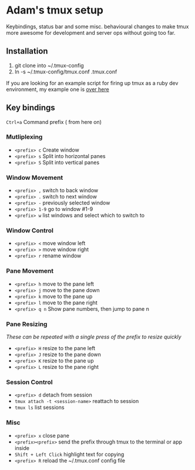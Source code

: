 Adam's tmux setup
=================
Keybindings, status bar and some misc. behavioural changes to make tmux more
awesome for development and server ops without going too far.

Installation
------------
1. git clone into ~/.tmux-config
2. ln -s ~/.tmux-config/tmux.conf .tmux.conf

If you are looking for an example script for firing up tmux as a ruby dev environment, my example one is [over here](http://github.com/AdamWhittingham/pastebit/blob/master/develop.sh)

Key bindings
------------
``Ctrl+a`` Command prefix (<prefix> from here on)

### Mutliplexing
* ``<prefix> c`` Create window
* ``<prefix> s`` Split into horizontal panes
* ``<prefix> S`` Split into vertical panes

### Window Movement
* ``<prefix> ,`` switch to back window
* ``<prefix> .`` switch to next window
* ``<prefix> -`` previously selected window
* ``<prefix> 1-9`` go to window #1-9
* ``<prefix> w`` list windows and select which to switch to

### Window Control
* ``<prefix> <`` move window left
* ``<prefix> >`` move window right
* ``<prefix> r`` rename window

### Pane Movement
* ``<prefix> h`` move to the pane left
* ``<prefix> j`` move to the pane down
* ``<prefix> k`` move to the pane up
* ``<prefix> l`` move to the pane right
* ``<prefix> q n`` Show pane numbers, then jump to pane n

### Pane Resizing
*These can be repeated with a single press of the prefix to resize quickly*
* ``<prefix> H`` resize to the pane left
* ``<prefix> J`` resize to the pane down
* ``<prefix> K`` resize to the pane up
* ``<prefix> L`` resize to the pane right

### Session Control
* ``<prefix> d`` detach from session
* ``tmux attach -t <session-name>`` reattach to session
* ``tmux ls`` list sessions

### Misc
* ``<prefix> x`` close pane
* ``<prefix><prefix>`` send the prefix through tmux to the terminal or app inside
* ``Shift + Left Click`` highlight text for copying
* ``<prefix> R`` reload the ~/.tmux.conf config file
